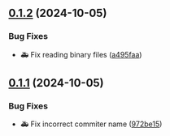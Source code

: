 ## [0.1.2](https://github.com/jimfilippou/repo2txt/compare/v0.1.1...v0.1.2) (2024-10-05)

### Bug Fixes

- :ambulance: Fix reading binary files ([a495faa](https://github.com/jimfilippou/repo2txt/commit/a495faaf23e35214291169dc0a1619fb0df8b6a6))

## [0.1.1](https://github.com/jimfilippou/repo2txt/compare/v0.1.0...v0.1.1) (2024-10-05)

### Bug Fixes

- :ambulance: Fix incorrect commiter name ([972be15](https://github.com/jimfilippou/repo2txt/commit/972be1535b7801db11ec670fa5d56b19676f7d9f))
